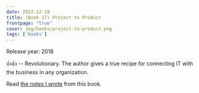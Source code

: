 ```yaml
---
date: 2022-12-18
title: (Book 17) Project to Product
frontpage: "true"
cover: img/books/project-to-product.png
tags: ['books']
---
```


Release year: 2018

👍👍 -- Revolutionary. The author gives a true recipe for connecting IT with the business in any organization.

Read [the notes I wrote](/books/project-to-product.pdf) from this book.
